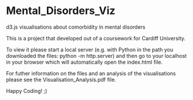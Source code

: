 # Mental_Disorders_Viz
d3.js visualisations about comorbidity in mental disorders

This is a project that developed out of a coursework for Cardiff University.

To view it please start a local server (e.g. with Python in the path you downloaded the files: python -m http.server)
and then go to your localhost in your browser which will automatically open the index.html file.

For futher information on the files and an analysis of the visualisations please see the Visualisation_Analysis.pdf file.

Happy Coding! ;)
